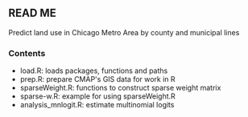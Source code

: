 ## READ ME

Predict land use in Chicago Metro Area by county and municipal lines

### Contents

* load.R: loads packages, functions and paths
* prep.R: prepare CMAP's GIS data for work in R
* sparseWeight.R: functions to construct sparse weight matrix
* sparse-w.R: example for using sparseWeight.R
* analysis_mnlogit.R: estimate multinomial logits

